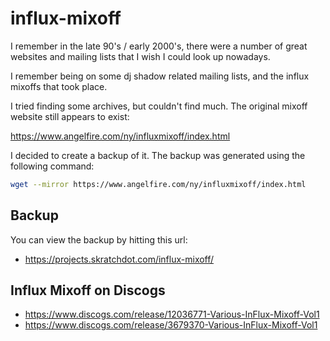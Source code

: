# influx-mixoff

I remember in the late 90's / early 2000's, there were a number of great websites and mailing lists
that I wish I could look up nowadays.

I remember being on some dj shadow related mailing lists, and the influx mixoffs that took place.

I tried finding some archives, but couldn't find much. The original mixoff website still appears
to exist:

https://www.angelfire.com/ny/influxmixoff/index.html

I decided to create a backup of it. The backup was generated using the following command:

```bash
wget --mirror https://www.angelfire.com/ny/influxmixoff/index.html
```

## Backup

You can view the backup by hitting this url:

- https://projects.skratchdot.com/influx-mixoff/

## Influx Mixoff on Discogs

- https://www.discogs.com/release/12036771-Various-InFlux-Mixoff-Vol1
- https://www.discogs.com/release/3679370-Various-InFlux-Mixoff-Vol1
